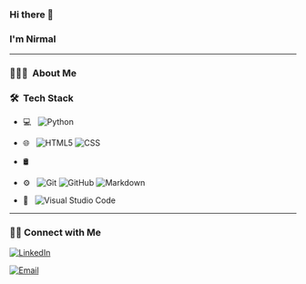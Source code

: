 ### Hi there 👋

### I'm Nirmal
***

### 👨🏻‍💻 &nbsp;About Me



### 🛠 &nbsp;Tech Stack

- 💻 &nbsp;
  ![Python](https://img.shields.io/badge/-Python-333333?style=flat&logo=python)
- 🌐 &nbsp;
  ![HTML5](https://img.shields.io/badge/-HTML5-333333?style=flat&logo=HTML5)
  ![CSS](https://img.shields.io/badge/-CSS-333333?style=flat&logo=CSS3&logoColor=1572B6)
- 🛢 &nbsp;

- ⚙️ &nbsp;
  ![Git](https://img.shields.io/badge/-Git-333333?style=flat&logo=git)
  ![GitHub](https://img.shields.io/badge/-GitHub-333333?style=flat&logo=github)
  ![Markdown](https://img.shields.io/badge/-Markdown-333333?style=flat&logo=markdown)
- 🔧 &nbsp;
  ![Visual Studio Code](https://img.shields.io/badge/-Visual%20Studio%20Code-333333?style=flat&logo=visual-studio-code&logoColor=007ACC)
 

<hr>

<h3> 🤝🏻 Connect with Me </h3>

<p align="center">

<a href="https://www.linkedin.com/in/nirmalsthapa/"><img alt="LinkedIn" src="https://img.shields.io/badge/LinkedIn-Nirmal%20Thapa-blue?style=flat-square&logo=linkedin"></a>

<a href="mailto:nimuthapa@gmail.com"><img alt="Email" src="https://img.shields.io/badge/Email-nimuthapa@gmail.com-blue?style=flat-square&logo=gmail"></a>

</p>
